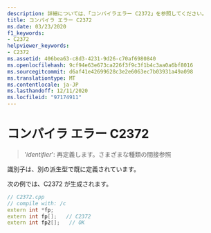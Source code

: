 ```yaml
---
description: 詳細については、「コンパイラエラー C2372」を参照してください。
title: コンパイラ エラー C2372
ms.date: 03/23/2020
f1_keywords:
- C2372
helpviewer_keywords:
- C2372
ms.assetid: 406bea63-c8d3-4231-9d26-c70af6980840
ms.openlocfilehash: 9cf94e63e673ca226f3f9c3f1b4c3aa0a6bf8016
ms.sourcegitcommit: d6af41e42699628c3e2e6063ec7b03931a49a098
ms.translationtype: MT
ms.contentlocale: ja-JP
ms.lasthandoff: 12/11/2020
ms.locfileid: "97174911"
---
```

# <a name="compiler-error-c2372"></a>コンパイラ エラー C2372

> '*identifier*': 再定義します。さまざまな種類の間接参照

識別子は、別の派生型で既に定義されています。

次の例では、C2372 が生成されます。

```cpp
// C2372.cpp
// compile with: /c
extern int *fp;
extern int fp[];   // C2372
extern int fp2[];   // OK
```

